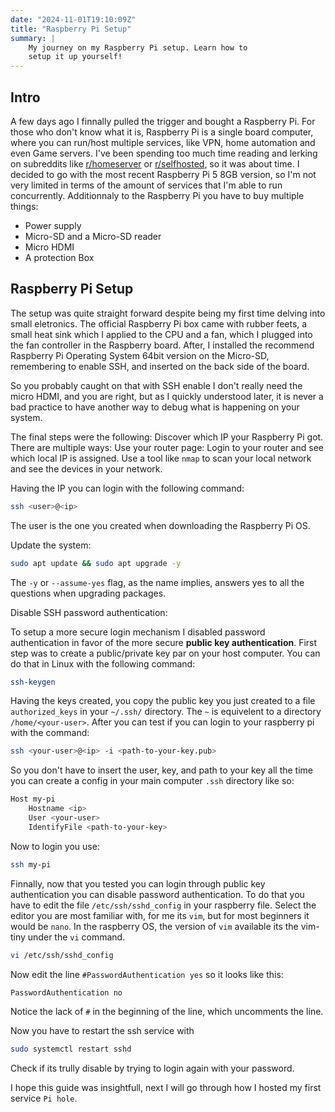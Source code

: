 ```yaml
---
date: "2024-11-01T19:10:09Z"
title: "Raspberry Pi Setup"
summary: |
    My journey on my Raspberry Pi setup. Learn how to 
    setup it up yourself!
---
```


## Intro

A few days ago I finnally pulled the trigger and bought a Raspberry Pi. For those who don't know what it is,
Raspberry Pi is a single board computer, where you can run/host multiple services, like VPN, home automation and even Game servers.
I've been spending too much time reading and lerking on subreddits like [r/homeserver](https://www.reddit.com/r/HomeServer/) or [r/selfhosted](https://www.reddit.com/r/selfhosted), so
it was about time. I decided to go with the most recent Raspberry Pi 5 8GB version, so I'm not very limited in terms of
the amount of services that I'm able to run concurrently. Additionnaly to the Raspberry Pi you have to buy multiple things:

-   Power supply
-   Micro-SD and a Micro-SD reader
-   Micro HDMI
-   A protection Box

## Raspberry Pi Setup

The setup was quite straight forward despite being my first time delving into small eletronics. The official Raspberry Pi box came with
rubber feets, a small heat sink which I applied to the CPU and a fan, which I plugged into the fan controller in the Raspberry board.
After, I installed the recommend Raspberry Pi Operating System 64bit version on the Micro-SD, remembering to enable SSH, and inserted on the back side of the board.

So you probably caught on that with SSH enable I don't really need the micro HDMI, and you are right, but as I quickly understood later,
it is never a bad practice to have another way to debug what is happening on your system.

The final steps were the following:
Discover which IP your Raspberry Pi got. There are multiple ways:
Use your router page: Login to your router and see which local IP is assigned.
Use a tool like `nmap` to scan your local network and see the devices in your network.

Having the IP you can login with the following command:

```bash
ssh <user>@<ip>
```

The user is the one you created when downloading the Raspberry Pi OS.

Update the system:

```bash
sudo apt update && sudo apt upgrade -y
```

The `-y` or `--assume-yes` flag, as the name implies, answers yes to all the questions when upgrading packages.

Disable SSH password authentication:

To setup a more secure login mechanism I disabled password authentication in favor of the more secure **public key authentication**.
First step was to create a public/private key par on your host computer. You can do that in Linux with the following command:

```bash
ssh-keygen
```

Having the keys created, you copy the public key you just created to a file `authorized_keys` in your `~/.ssh/` directory. The `~` is
equivelent to a directory `/home/<your-user>`. After you can test if you can login to your raspberry pi with the command:

```bash
ssh <your-user>@<ip> -i <path-to-your-key.pub>
```

So you don't have to insert the user, key, and path to your key all the time you can create a config in your main computer `.ssh` directory like so:

```bash
Host my-pi
    Hostname <ip>
    User <your-user>
    IdentifyFile <path-to-your-key>
```

Now to login you use:

```bash
ssh my-pi
```

Finnally, now that you tested you can login through public key authentication you can disable password authentication. To do that you
have to edit the file `/etc/ssh/sshd_config` in your raspberry file. Select the editor you are most familiar with, for me its `vim`, but for most beginners
it would be `nano`. In the raspberry OS, the version of `vim` available its the vim-tiny under the `vi` command.

```bash
vi /etc/ssh/sshd_config
```

Now edit the line `#PasswordAuthentication yes` so it looks like this:

```bash
PasswordAuthentication no
```

Notice the lack of `#` in the beginning of the line, which uncomments the line.

Now you have to restart the ssh service with

```bash
sudo systemctl restart sshd
```

Check if its trully disable by trying to login again with your password.

I hope this guide was insightfull, next I will go through how I hosted my first service `Pi hole`.

